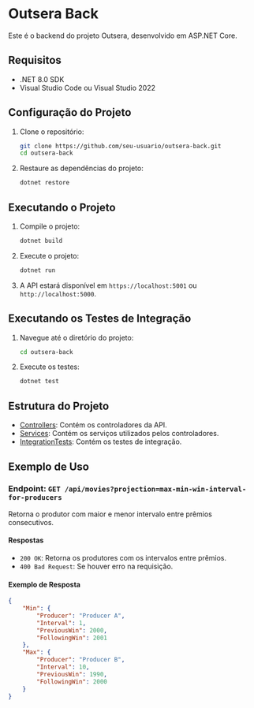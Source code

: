 # Outsera Back

Este é o backend do projeto Outsera, desenvolvido em ASP.NET Core.

## Requisitos

- .NET 8.0 SDK
- Visual Studio Code ou Visual Studio 2022

## Configuração do Projeto

1. Clone o repositório:

    ```sh
    git clone https://github.com/seu-usuario/outsera-back.git
    cd outsera-back
    ```

2. Restaure as dependências do projeto:

    ```sh
    dotnet restore
    ```

## Executando o Projeto

1. Compile o projeto:

    ```sh
    dotnet build
    ```

2. Execute o projeto:

    ```sh
    dotnet run
    ```

3. A API estará disponível em `https://localhost:5001` ou `http://localhost:5000`.

## Executando os Testes de Integração

1. Navegue até o diretório do projeto:

    ```sh
    cd outsera-back
    ```

2. Execute os testes:

    ```sh
    dotnet test
    ```

## Estrutura do Projeto

- [Controllers](http://_vscodecontentref_/0): Contém os controladores da API.
- [Services](http://_vscodecontentref_/1): Contém os serviços utilizados pelos controladores.
- [IntegrationTests](http://_vscodecontentref_/2): Contém os testes de integração.

## Exemplo de Uso

### Endpoint: `GET /api/movies?projection=max-min-win-interval-for-producers`

Retorna o produtor com maior e menor intervalo entre prêmios consecutivos.

#### Respostas

- `200 OK`: Retorna os produtores com os intervalos entre prêmios.
- `400 Bad Request`: Se houver erro na requisição.

#### Exemplo de Resposta

```json
{
    "Min": {
        "Producer": "Producer A",
        "Interval": 1,
        "PreviousWin": 2000,
        "FollowingWin": 2001
    },
    "Max": {
        "Producer": "Producer B",
        "Interval": 10,
        "PreviousWin": 1990,
        "FollowingWin": 2000
    }
}